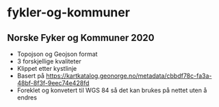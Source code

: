 # fykler-og-kommuner
## Norske Fyker og Kommuner 2020

* Topojson og Geojson format
* 3 forskjellige kvaliteter
* Klippet etter kystlinje
* Basert på https://kartkatalog.geonorge.no/metadata/cbbdf78c-fa3a-48bf-8f3f-9eec74e428fd
* Foreklet og konvetert til WGS 84 så det kan brukes på nettet uten å endres
